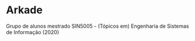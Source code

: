 # Arkade
Grupo de alunos mestrado SIN5005 -  (Tópicos em) Engenharia de Sistemas de Informação (2020)
